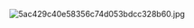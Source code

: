 ![5ac429c40e58356c74d053bdcc328b60.jpg](https://p.ananas.chaoxing.com/star3/origin/5ac429c40e58356c74d053bdcc328b60.jpg)